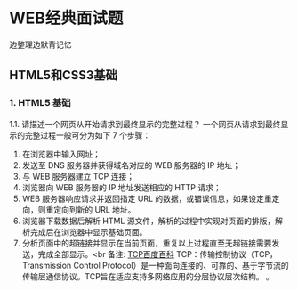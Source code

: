 # WEB经典面试题
边整理边默背记忆
## HTML5和CSS3基础
### 1. HTML5 基础
1.1. 请描述一个网页从开始请求到最终显示的完整过程？
一个网页从请求到最终显示的完整过程一般可分为如下 7 个步骤：
1. 在浏览器中输入网址；
2. 发送至 DNS 服务器并获得域名对应的 WEB 服务器的 IP 地址；
3. 与 WEB 服务器建立 TCP 连接；
4. 浏览器向 WEB 服务器的 IP 地址发送相应的 HTTP 请求；
5. WEB 服务器响应请求并返回指定 URL 的数据，或错误信息，如果设定重定向，则重定向到新的 URL 地址。
6. 浏览器下载数据后解析 HTML 源文件，解析的过程中实现对页面的排版，解析完成后在浏览器中显示基础页面。
7. 分析页面中的超链接并显示在当前页面，重复以上过程直至无超链接需要发送，完成全部显示。<br
备注: [TCP百度百科](https://baike.baidu.com/item/TCP/33012?fr=aladdin)
TCP：传输控制协议（TCP，Transmission Control Protocol）是一种面向连接的、可靠的、基于字节流的传输层通信协议。TCP旨在适应支持多网络应用的分层协议层次结构。 。<br>

<br><br>
